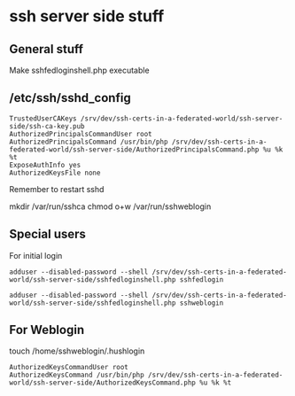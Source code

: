 # ssh server side stuff

## General stuff

Make sshfedloginshell.php executable

## /etc/ssh/sshd_config

```
TrustedUserCAKeys /srv/dev/ssh-certs-in-a-federated-world/ssh-server-side/ssh-ca-key.pub
AuthorizedPrincipalsCommandUser root
AuthorizedPrincipalsCommand /usr/bin/php /srv/dev/ssh-certs-in-a-federated-world/ssh-server-side/AuthorizedPrincipalsCommand.php %u %k %t
ExposeAuthInfo yes
AuthorizedKeysFile none
```

Remember to restart sshd

mkdir /var/run/sshca
chmod o+w /var/run/sshweblogin


## Special users

For initial login

`adduser --disabled-password --shell /srv/dev/ssh-certs-in-a-federated-world/ssh-server-side/sshfedloginshell.php sshfedlogin`

`adduser --disabled-password --shell /srv/dev/ssh-certs-in-a-federated-world/ssh-server-side/sshfedloginshell.php sshweblogin`


## For Weblogin


touch /home/sshweblogin/.hushlogin


```
AuthorizedKeysCommandUser root
AuthorizedKeysCommand /usr/bin/php /srv/dev/ssh-certs-in-a-federated-world/ssh-server-side/AuthorizedKeysCommand.php %u %k %t
```